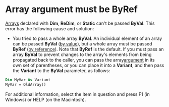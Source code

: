 
# Array argument must be ByRef

[Arrays](b8bdf64f-5920-1ae9-16d0-b26d09524a30.md) declared with **Dim**, **ReDim**, or **Static** can't be passed **ByVal**. This error has the following cause and solution:



- You tried to pass a whole array  **ByVal**. An individual element of an array can be passed **ByVal** ([by value](b8bdf64f-5920-1ae9-16d0-b26d09524a30.md)), but a whole array must be passed  **ByRef** ([by reference](b8bdf64f-5920-1ae9-16d0-b26d09524a30.md)). Note that  **ByRef** is the default. If you must pass an array **ByVal** to prevent changes to the array's elements from being propagated back to the caller, you can pass the array[argument](b8bdf64f-5920-1ae9-16d0-b26d09524a30.md) in its own set of parentheses, or you can place it into a **Variant**, and then pass the **Variant** to the **ByVal** parameter, as follows:
    
```vb
Dim MyVar As Variant 
MyVar = OldArray() 

  ```


    
    

For additional information, select the item in question and press F1 (in Windows) or HELP (on the Macintosh).
